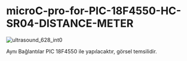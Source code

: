 # microC-pro-for-PIC-18F4550-HC-SR04-DISTANCE-METER

![ultrasound_628_int0](https://user-images.githubusercontent.com/47052707/80846179-1e12bb00-8c14-11ea-96f0-f7dd4517ba48.png)

Aynı Bağlantılar PIC 18F4550 ile yapılacaktır, görsel temsilidir. 
